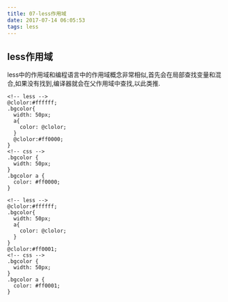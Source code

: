 ```yaml
---
title: 07-less作用域
date: 2017-07-14 06:05:53
tags: less
---
```

## less作用域
less中的作用域和编程语言中的作用域概念非常相似,首先会在局部查找变量和混合,如果没有找到,编译器就会在父作用域中查找,以此类推.
<!-- more -->
```
<!-- less -->
@clolor:#ffffff;
.bgcolor{
  width: 50px;
  a{
    color: @clolor;
  }
  @clolor:#ff0000;
}
<!-- css -->
.bgcolor {
  width: 50px;
}
.bgcolor a {
  color: #ff0000;
}
```

```
<!-- less -->
@clolor:#ffffff;
.bgcolor{
  width: 50px;
  a{
    color: @clolor;
  }
}
@clolor:#ff0001;
<!-- css -->
.bgcolor {
  width: 50px;
}
.bgcolor a {
  color: #ff0001;
}
```